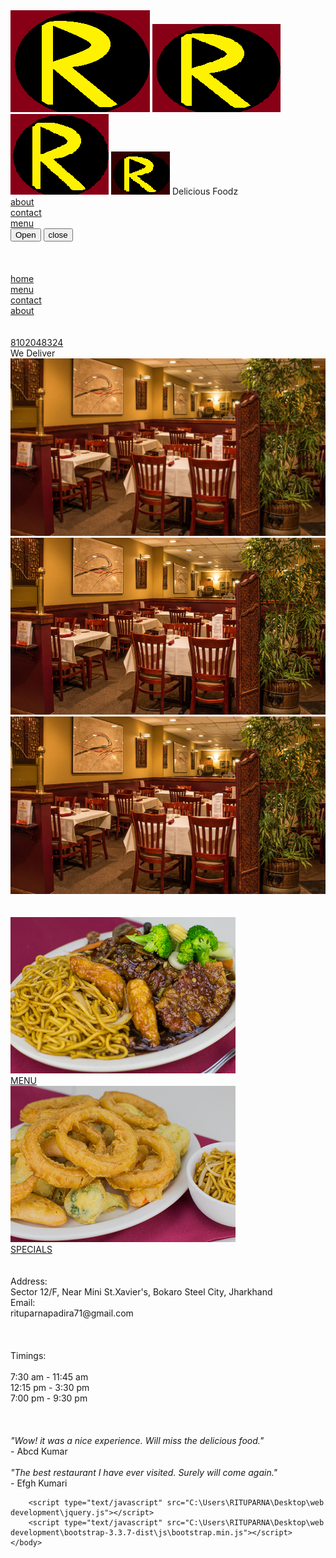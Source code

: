 <!doctype html>
<html>
	<title>Ritu's Restaurant</title>
	<head>
		<meta charset="utf-8">
		<meta name="viewport" content="width=device-width,initial-scale=1">
	<link rel="stylesheet" href="mystyle.css"></link>
	<link rel="stylesheet" href="https://maxcdn.bootstrapcdn.com/bootstrap/3.3.7/css/bootstrap.min.css" integrity="sha384-BVYiiSIFeK1dGmJRAkycuHAHRg32OmUcww7on3RYdg4Va+PmSTsz/K68vbdEjh4u" crossorigin="anonymous">
	<script type="text/javascript" src="menu.js"></script>
	<body>
		<div id="header" class="container-fluid">
			<span class="hidden-md hidden-sm hidden-xs"><img class="logo" src="images/icon.png"></span>
			<span class="hidden-lg hidden-sm hidden-xs"><img class="logo" src="images/icon-md.png"></span>
			<span class="hidden-lg hidden-md hidden-xs"><img class="logo" src="images/icon-sm.png"></span>
			<span class="hidden-lg hidden-md hidden-sm"><img class="logo" src="images/icon-xs.png"></span>
			<span class="col-lg-6 col-md-6 col-sm-6 col-xs-8 text-center" id="resName">Delicious Foodz</span>
			<span id="symbols">
				<a class="glyphicon glyphicon-info-sign hidden-xs" href="#"><br>about</a>
				<a class="glyphicon glyphicon-phone hidden-xs" href="#"><br>contact</a>
				<a class="glyphicon glyphicon-cutlery hidden-xs" href="menu.html"><br>menu</a>
			</span>
			<div class="hidden-sm hidden-md hidden-lg">
			<div>
				<button id="togg" onclick=btn()>
					<span>Open</span>
				</button>
				<button id="toggl" onclick=btn_tog()>
					<span>close</span>
				</button>
			</div><br><br>
			<br>
			<div id="sm-sym">
				<div><a class="glyphicon glyphicon-home" href="restaurant.html"> home</a></div>
				<div><a class="glyphicon glyphicon-cutlery" href="menu.html"> menu</a></div>
				<div><a class="glyphicon glyphicon-phone" href="#"> contact</a></div>
				<div><a class="glyphicon glyphicon-info-sign" href="#"> about</a></div>
			</div>
		</div>
		</div>
		<br><br>
		<div id="call" class="hidden-md hidden-sm hidden-lg">
			<a href="tel:810-204-8324"><span class="glyphicon glyphicon-earphone">8102048324</span></a><br>We Deliver
		</div>
		<div>
			<div class="hidden-md hidden-sm hidden-xs text-center"><img src="images/jumbotron-lg.jpg"></div>
			<div class="hidden-lg hidden-sm hidden-xs text-center"><img src="images/jumbotron-md.jpg"></div>
			<div class="hidden-lg hidden-md hidden-xs text-center"><img src="images/jumbotron-sm.jpg"></div>
			<br><br>
			<div class="container-fluid">
				<a class="col-lg-4 col-md-6 col-sm-6 text-center" href="menu.html"><img src="images/menu.jpg"><br><div class="main-opt container-fluid">MENU</div></a>
				<a class="col-lg-4 col-md-6 col-sm-6 text-center" href="special.html"><img src="images/specials-lg.jpg"><br><div class="main-opt container-fluid">SPECIALS</div></a>
			</div>
		</div>
		<br><br>
		<div id="footer" class="container-fluid">
			<span class="col-lg-4 col-md-4 col-sm-4 col-xs-12">Address:<br>Sector 12/F, Near Mini St.Xavier's, Bokaro Steel City, Jharkhand<br>Email:<br>rituparnapadira71@gmail.com<br><br><br><br></span>
			<span class="col-lg-4 col-md-4 col-sm-4 col-xs-12">Timings:<br><br>7:30 am - 11:45 am<br>12:15 pm - 3:30 pm<br>7:00 pm - 9:30 pm<br><br><br><br></span>
			<span class="col-lg-4 col-md-4 col-sm-4 col-xs-12"><em>"Wow! it was a nice experience. Will miss the delicious food."</em><br><span class="right-float">- Abcd Kumar</span><br><br><em>"The best restaurant I have ever visited. Surely will come again."</em><br><span class="right-float">- Efgh Kumari</span></span>
		</div>

		<script type="text/javascript" src="C:\Users\RITUPARNA\Desktop\web development\jquery.js"></script>
		<script type="text/javascript" src="C:\Users\RITUPARNA\Desktop\web development\bootstrap-3.3.7-dist\js\bootstrap.min.js"></script>
	</body>
</html>
